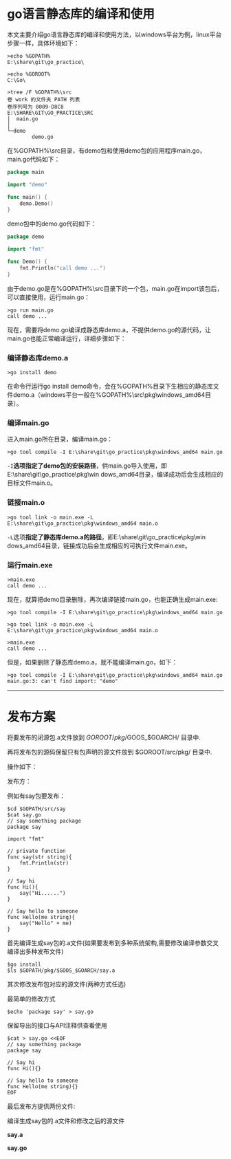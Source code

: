# go语言静态库的编译和使用

本文主要介绍go语言静态库的编译和使用方法，以windows平台为例，linux平台步骤一样，具体环境如下：

```shell
>echo %GOPATH%
E:\share\git\go_practice\

>echo %GOROOT%
C:\Go\

>tree /F %GOPATH%\src
卷 work 的文件夹 PATH 列表
卷序列号为 0009-D8C8
E:\SHARE\GIT\GO_PRACTICE\SRC
│  main.go
│
└─demo
        demo.go
```

在%GOPATH%\src目录，有demo包和使用demo包的应用程序main.go，main.go代码如下：

```go
package main

import "demo"

func main() {
    demo.Demo()
}
```

demo包中的demo.go代码如下：

```go
package demo

import "fmt"

func Demo() {
    fmt.Println("call demo ...")
}
```

由于demo.go是在%GOPATH%\src目录下的一个包，main.go在import该包后，可以直接使用，运行main.go：

```shell
>go run main.go
call demo ...
```



现在，需要将demo.go编译成静态库demo.a，不提供demo.go的源代码，让main.go也能正常编译运行，详细步骤如下：

### 编译静态库demo.a

```shell
>go install demo
```

在命令行运行go install demo命令，会在%GOPATH%目录下生相应的静态库文件demo.a（windows平台一般在%GOPATH%\src\pkg\windows_amd64目录）。

### 编译main.go

进入main.go所在目录，编译main.go：

```shell
>go tool compile -I E:\share\git\go_practice\pkg\windows_amd64 main.go
```

`-I`**选项指定了demo包的安装路径**，供main.go导入使用，即E:\share\git\go_practice\pkg\win
dows_amd64目录，编译成功后会生成相应的目标文件main.o。



### 链接main.o

```shell
>go tool link -o main.exe -L E:\share\git\go_practice\pkg\windows_amd64 main.o
```

`-L`选项**指定了静态库demo.a的路径**，即E:\share\git\go_practice\pkg\win
dows_amd64目录，链接成功后会生成相应的可执行文件main.exe。



### 运行main.exe

```shell
>main.exe
call demo ...
```



现在，就算把demo目录删除，再次编译链接main.go，也能正确生成main.exe:

```shell
>go tool compile -I E:\share\git\go_practice\pkg\windows_amd64 main.go

>go tool link -o main.exe -L E:\share\git\go_practice\pkg\windows_amd64 main.o

>main.exe
call demo ...
```

但是，如果删除了静态库demo.a，就不能编译main.go，如下：

```shell
>go tool compile -I E:\share\git\go_practice\pkg\windows_amd64 main.go
main.go:3: can't find import: "demo"
```

------





# 发布方案

将要发布的闭源包.a文件放到 $GOROOT/pkg/$GOOS_$GOARCH/ 目录中.

再将发布包的源码保留只有包声明的源文件放到 $GOROOT/src/pkg/ 目录中.

操作如下：

发布方：

例如有say包要发布：

```
$cd $GOPATH/src/say
$cat say.go
// say something package
package say

import "fmt"

// private function
func say(str string){
    fmt.Println(str)
}

// Say hi
func Hi(){
    say("Hi......")
}

// Say hello to someone
func Hello(me string){
    say("Hello" + me)
}
```

首先编译生成say包的.a文件(如果要发布到多种系统架构,需要修改编译参数交叉编译出多种发布文件)

```
$go install
$ls $GOPATH/pkg/$GOOS_$GOARCH/say.a
```

其次修改发布包对应的源文件(两种方式任选)

最简单的修改方式

```
$echo 'package say' > say.go
```

保留导出的接口与API注释供查看使用

```
$cat > say.go <<EOF
// say something package
package say

// Say hi
func Hi(){}

// Say hello to someone
func Hello(me string){}
EOF
```

最后发布方提供两份文件:

编译生成say包的.a文件和修改之后的源文件

**say.a**

**say.go**